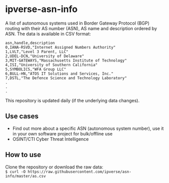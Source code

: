 # ipverse-asn-info

A list of autonomous systems used in Border Gateway Protocol (BGP) routing with their AS number (ASN), AS name and description ordered by ASN. The data is available in CSV format:

```
asn,handle,description
0,IANA-RSVD,"Internet Assigned Numbers Authority"
1,LVLT,"Level 3 Parent, LLC"
2,UDEL-DCN,"University of Delaware"
3,MIT-GATEWAYS,"Massachusetts Institute of Technology"
4,ISI,"University of Southern California"
5,SYMBOLICS,"WFA Group LLC"
6,BULL-HN,"ATOS IT Solutions and Services, Inc."
7,DSTL,"The Defence Science and Technology Laboratory"
.
.
.
```

This repository is updated daily (if the underlying data changes).

## Use cases
- Find out more about a specific ASN (autonomous system number), use it in your own software project for bulk/offline use
- OSINT/CTI Cyber Threat Intelligence

## How to use

Clone the repository or download the raw data:  
```$ curl -O https://raw.githubusercontent.com/ipverse/asn-info/master/as.csv```
